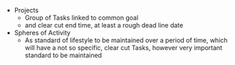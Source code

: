 - Projects
	- Group of Tasks linked to common goal 
	- and clear cut end time, at least a rough dead line date
- Spheres of Activity
	- As standard of lifestyle  to be maintained over a period of time, which will have a not so specific, clear cut Tasks, however very important standard to be maintained 